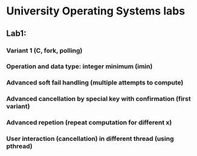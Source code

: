 # University Operating Systems labs
## Lab1:
### Variant 1 (C, fork, polling)
### Operation and data type: integer minimum (imin)
### Advanced soft fail handling (multiple attempts to compute)
### Advanced cancellation by special key with confirmation (first variant)
### Advanced repetion (repeat computation for different x)
### User interaction (cancellation) in different thread (using pthread)